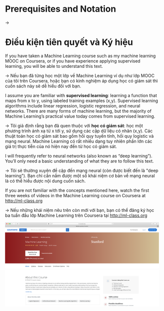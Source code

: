 # Prerequisites and Notation

->
# Điều kiện tiên quyết và Ký hiệu


If you have taken a Machine Learning course such as my machine learning MOOC on Coursera, or if you have experience applying supervised learning, you will be able to understand this text.

->
Nếu bạn đã từng học một lớp về Machine Learning ví dụ như lớp MOOC của tôi trên Coursera, hoặc bạn có kinh nghiệm áp dụng học có giám sát thì cuốn sách này sẽ dễ hiểu đối với bạn.


I assume you are familiar with ​**supervised learning​**: learning a function that maps from x to y, using labeled training examples (x,y). Supervised learning algorithms include linear regression, logistic regression, and neural networks. There are many forms of machine learning, but the majority of Machine Learning’s practical value today comes from supervised learning.

->
Tôi giả định rằng bạn đã quen thuộc với **học có giám sát**: học một phương trình ánh xạ từ x tới y, sử dụng các cặp dữ liệu có nhãn (x,y). Các thuật toán học có giám sát bao gồm hồi quy tuyến tính, hồi quy logistic và mạng neural. Machine Learning có rất nhiều dạng tuy nhiên phần lớn các giá trị thực tiễn của nó hiện nay đến từ học có giám sát.

I will frequently refer to neural networks (also known as “deep learning”). You’ll only need a basic understanding of what they are to follow this text.

->
Tôi sẽ thường xuyên đề cập đến mạng neural (còn được biết đến là "deep learning"). Bạn chỉ cần nắm được một số khái niệm cơ bản về mạng neural là có thể hiểu được nội dung cuốn sách.


If you are not familiar with the concepts mentioned here, watch the first three weeks of videos in the Machine Learning course on Coursera at ​http://ml-class.org

->
Nếu những khái niệm nêu trên còn mới với bạn, bạn có thể đăng ký học ba tuần đầu lớp Machine Learning trên Coursera tại ​http://ml-class.org


![img](../imgs/C03_01.png)
